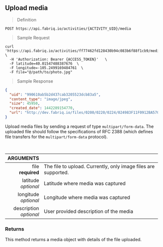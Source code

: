 ## Upload media

> Definition

```text
POST https://api.fabriq.io/activities/{ACTIVITY_UID}/media
```

> Sample Request

```shell
curl 'https://api.fabriq.io/activities/ff77462fd128430b94c083b6f88f1cb9/media'  \
  -H 'Authorization: Bearer {ACCESS_TOKEN}'   \
  -F latitude=40.01547488387676  \
  -F longitude=-105.2499169484761  \
  -F file="@/path/to/photo.jpg"
```

> Sample Response

```json
{
  "uid": "990610ab5b2d437cab3205523dcb83a5",
  "content_type": "image/jpeg",
  "size": 45950,
  "created_date": 1442289154770,
  "url": "http://dev.fabriq.io/files/0200/0220/0224/024983F11F0912BA570C8D6CB1E345E770C0"
}
```

Upload media files by sending a request of type `multipart/form-data`. The uploaded file should follow
the specifications of RFC 2388 (which defines file transfers for the `multipart/form-data` protocol).

<br>

ARGUMENTS ||
---------:        | -----------
file <br>**required**  | The file to upload.  Currently, only image files are supported.
latitude <br>*optional*  | Latitude where media was captured
longitude <br>*optional*  | Longitude where media was captured
description <br>*optional*  | User provided description of the media


### Returns
This method returns a media object with details of the file uploaded.
